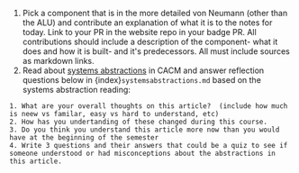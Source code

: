 1. Pick a component that is in the more detailed von Neumann (other than the ALU) and contribute an explanation of what it is to the notes for today.  Link to your PR in the website repo in your badge PR. All contributions should include a description of the component- what it does and how it is built- and it's predecessors.  All must include sources as markdown links. 
2. Read about [systems abstractions](https://cacm.acm.org/opinion/articles/259395-systems-abstractions/fulltext) in CACM and answer reflection questions below in {index}`systemsabstractions.md` based on the systems abstraction reading:
```
1. What are your overall thoughts on this article?  (include how much is neew vs familar, easy vs hard to understand, etc)
2. How has you undertanding of these changed during this course.
3. Do you think you understand this article more now than you would have at the beginning of the semester
4. Write 3 questions and their answers that could be a quiz to see if someone understood or had misconceptions about the abstractions in this article.
```